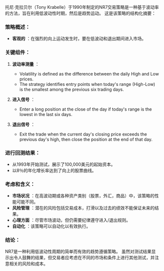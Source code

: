 托尼·克拉贝尔（Tony Krabelle）于1990年制定的NR7交易策略是一种基于波动率的方法，旨在利用低波动性时期，然后是趋势运动。 这是该策略的结构化摘要：

### 策略概述：
- **客观的** ：在强烈的向上运动发生时，要在低波动和退出期间进入市场。

### 关键组件：
1. **波动率测量** ：
   - Volatility is defined as the difference between the daily High and Low prices.
   - The strategy identifies entry points when today's range (High-Low) is the smallest among the previous six trading days.

2. **进入信号** ：
   - Enter a long position at the close of the day if today's range is the lowest in the last six days.

3. **退出信号** ：
   - Exit the trade when the current day's closing price exceeds the previous day's high, then close the position at the end of that day.

### 进行回测结果：
- 从1993年开始测试，展示了100,000美元的起始资本。
- 以8％的年化增长率达到了向上的股票曲线。

### 考虑和含义：
- **市场状况** ：在高波动期或各种资产类别（股票，外汇，商品）中，该策略的性能可能不同。
- **风险管理** ：潜在的风险包括交易成本，打滑以及过去的绩效不能保证未来的结果。
- **心理方面** ：尽管市场波动，但仍需要纪律遵守进入/退出规则。
- **自动化** ：该策略可以自动化以有效执行。

### 结论：
NR7是一种利用低波动性周期的简单而有效的趋势遵循策略。 虽然对测试结果显示出令人鼓舞的结果，但交易者应考虑在不同的市场和条件上进行其他测试，并注意相关的风险和成本。